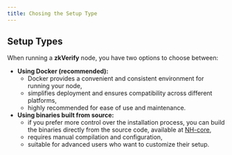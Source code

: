 ```yaml
---
title: Chosing the Setup Type
---
```


## Setup Types

When running a **zkVerify** node, you have two options to choose between:

- **Using Docker (recommended):**
  - Docker provides a convenient and consistent environment for running your node,
  - simplifies deployment and ensures compatibility across different platforms,
  - highly recommended for ease of use and maintenance.
- **Using binaries built from source:**
  - if you prefer more control over the installation process, you can build the binaries directly from the source code, available at [NH-core](https://github.com/HorizenLabs/NH-core),
  - requires manual compilation and configuration,
  - suitable for advanced users who want to customize their setup.

